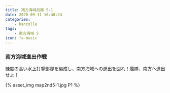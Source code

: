 ```yaml
---
title: 南方海域前面 5-1
date: 2020-09-11 16:40:24
categories:
    - kancolle
tags:
    - 南方海域 5
icon: fa-music
---
```


### 南方海域進出作戦
練度の高い水上打撃部隊を編成し、南方海域への進出を図れ！艦隊、南方へ進出せよ！

<!-- <div style="width: 100%;padding-bottom: 59%;position: relative;">
    <div
        style="position: absolute;left: 0;top: 0;width: 100%;height: 100%;background-repeat: no-repeat;background-image: url('./01_image.png');background-position: 0px 0px;background-size: 200%;">
        <div
            style="position: relative;left: 0;top: 0;width: 100%;height: 100%;background-repeat: no-repeat;background-image: url('./01_image.png');background-position: 100% 0px;background-size:200%;z-index: 2;">
        </div>
    </div>
</div> -->

{% asset_img map2nd5-1.jpg P1 %}

